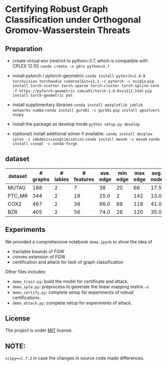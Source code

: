 # Certifying Robust Graph Classification under Orthogonal Gromov-Wasserstein Threats

## Preparation

* create virtual env (restrict to python=3.7, which is compatible with CPLEX 12.10)
  `conda create -n gdro python=3.7`

* install pytorch / pytorch-geometric
  `conda install pytorch=1.8.0 torchvision torchaudio cudatoolkit=11.1 -c pytorch -c nvidia`
  `pip install torch-scatter torch-sparse torch-cluster torch-spline-conv -f https://pytorch-geometric.com/whl/torch-1.8.0+cu111.html`
  `pip install torch-geometric pot`

* install supplimentary libraries
  `conda install matplotlib joblib networkx numba`
  `conda install gurobi -c gurobi`
  `pip install qpsolvers nsopy`

* install the package as develop mode
  `python setup.py develop`

* (optional) install additional solver if available.
  `conda install docplex cplex -c imbdecisionoptimization`
  `conda install mosek -c mosek`
  `conda install cvxopt -c conda-forge`

## dataset

| dataset | # graphs | # lables | # features | ave. edge | min edge | max edge | avg. node | min node | max node |
| ------- | -------- | -------- | ---------- | --------- | -------- | -------- | --------- | -------- | -------- |
| MUTAG   | 188      | 2        | 7          | 38        | 20       | 66       | 17.5      | 10       | 28       |
| PTC_MR  | 344      | 2        | 18         | 25.0      | 2        | 142      | 13.0      | 2        | 64       |
| COX2    | 467      | 2        | 38         | 86.0      | 68       | 118      | 41.0      | 32       | 56       |
| BZR     | 405      | 2        | 56         | 74.0      | 26       | 120      | 35.0      | 13       | 57       |


## Experiments

We provided a comprehensive notebook `demo.ipynb` to show the idea of

* tractable bounds of FGW
* convex extension of FGW
* certification and attack for task of graph classification

Other files includes:

* `demo_train.py`: build the model for certificate and attack.
* `demo_spla.py`: preprocess to generate the linear mapping matrix $\mathcal{A}$.
* `demo_certify.py`: complete setup for experiments of robust certifications.
* `demo_attack.py`: complete setup for experiments of attack.

## License

The project is under [MIT](./LICENSE) license.

## NOTE:

`scipy==1.7.3` in case the changes in source code made differences.
